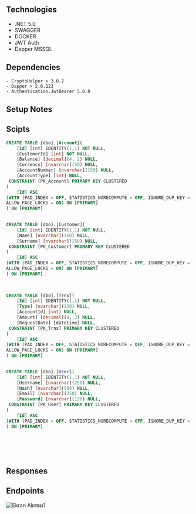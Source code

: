 ## Technologies

- .NET 5.0
- SWAGGER
- DOCKER
- JWT Auth
- Dapper MSSQL

## Dependencies
```
- CryptoHelper > 3.0.2
- Dapper > 2.0.123
- Authentication.JwtBearer 5.0.0
 ```
## Setup Notes

 

 



## Scipts

```sql
CREATE TABLE [dbo].[Account](
	[Id] [int] IDENTITY(1,1) NOT NULL,
	[CustomerId] [int] NOT NULL,
	[Balance] [decimal](4, 2) NULL,
	[Currency] [nvarchar](50) NULL,
	[AccountNumber] [nvarchar](150) NULL,
	[AccountType] [int] NULL,
 CONSTRAINT [PK_Account] PRIMARY KEY CLUSTERED 
(
	[Id] ASC
)WITH (PAD_INDEX = OFF, STATISTICS_NORECOMPUTE = OFF, IGNORE_DUP_KEY = OFF, ALLOW_ROW_LOCKS = ON,
ALLOW_PAGE_LOCKS = ON) ON [PRIMARY]
) ON [PRIMARY]

 
CREATE TABLE [dbo].[Customer](
	[Id] [int] IDENTITY(1,1) NOT NULL,
	[Name] [nvarchar](150) NULL,
	[Surname] [nvarchar](150) NULL,
 CONSTRAINT [PK_Customer] PRIMARY KEY CLUSTERED 
(
	[Id] ASC
)WITH (PAD_INDEX = OFF, STATISTICS_NORECOMPUTE = OFF, IGNORE_DUP_KEY = OFF, ALLOW_ROW_LOCKS = ON,
ALLOW_PAGE_LOCKS = ON) ON [PRIMARY]
) ON [PRIMARY]
 
 

CREATE TABLE [dbo].[Trnx](
	[Id] [int] IDENTITY(1,1) NOT NULL,
	[Type] [nvarchar](150) NULL,
	[AccountId] [int] NULL,
	[Amount] [decimal](4, 2) NULL,
	[RequestDate] [datetime] NULL,
 CONSTRAINT [PK_Trnx] PRIMARY KEY CLUSTERED 
(
	[Id] ASC
)WITH (PAD_INDEX = OFF, STATISTICS_NORECOMPUTE = OFF, IGNORE_DUP_KEY = OFF, ALLOW_ROW_LOCKS = ON, 
ALLOW_PAGE_LOCKS = ON) ON [PRIMARY]
) ON [PRIMARY]

 
CREATE TABLE [dbo].[User](
	[Id] [int] IDENTITY(1,1) NOT NULL,
	[Username] [nvarchar](250) NULL,
	[Hash] [nvarchar](500) NULL,
	[Email] [nvarchar](250) NULL,
	[Password] [nvarchar](150) NULL,
 CONSTRAINT [PK_User] PRIMARY KEY CLUSTERED 
(
	[Id] ASC
)WITH (PAD_INDEX = OFF, STATISTICS_NORECOMPUTE = OFF, IGNORE_DUP_KEY = OFF, ALLOW_ROW_LOCKS = ON, ALLOW_PAGE_LOCKS = ON) ON [PRIMARY]
) ON [PRIMARY]

 





```



## Responses


## Endpoints

![Ekran Alıntısı1](https://user-images.githubusercontent.com/28257096/150682418-867cb0a2-e2e8-4b10-b179-c7a803af1c32.PNG)
